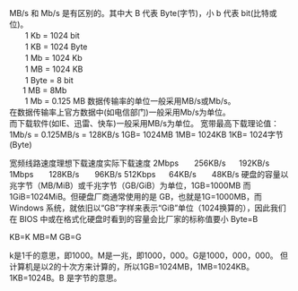 MB/s 和 Mb/s 是有区别的。其中大 B 代表 Byte(字节)，小 b 代表 bit(比特或位)。  
　　1 Kb = 1024 bit  
　　1 KB = 1024 Byte   
　　1 Mb = 1024 Kb  
　　1 MB = 1024 KB  
　　1 Byte = 8 bit  
       1 MB = 8Mb  
       1 Mb = 0.125 MB
数据传输率的单位一般采用MB/s或Mb/s。  
在数据传输率上官方数据中(如电信部门)一般采用Mb/s为单位。  
而下载软件(如IE、迅雷、快车)一般采用MB/s为单位。
宽带最高下载理论值：  
1Mb/s = 0.125MB/s = 128KB/s
1GB= 1024MB
1MB= 1024KB
1KB= 1024字节(Byte)

宽频线路速度理想下载速度实际下载速度
2Mbps       256KB/s      192KB/s
1Mbps       128KB/s       96KB/s
512Kbps      64KB/s       48KB/s
硬盘的容量以兆字节（MB/MiB）或千兆字节（GB/GiB）为单位，1GB=1000MB 而1GiB=1024MiB。但硬盘厂商通常使用的是 GB，也就是1G=1000MB，而 Windows 系统，就依旧以“GB”字样来表示“GiB”单位（1024换算的），因此我们在 BIOS 中或在格式化硬盘时看到的容量会比厂家的标称值要小 Byte=B

KB=K
MB=M
GB=G

k是1千的意思，即1000。M是一兆，即1000，000。G是1000，000，000。
但计算机是以2的十次方来计算的，所以1GB=1024MB，1MB=1024KB。1KB=1024B。B 是字节的意思。